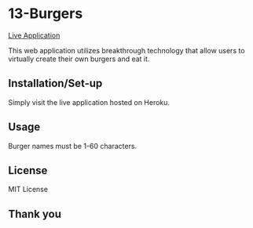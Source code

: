 # 13-Burgers

[Live Application](https://ancient-garden-23165.herokuapp.com/)

This web application utilizes breakthrough technology that allow users to virtually create their own burgers and eat it. 

## Installation/Set-up
Simply visit the live application hosted on Heroku.

## Usage 
Burger names must be 1-60 characters.

## License
MIT License

## Thank you